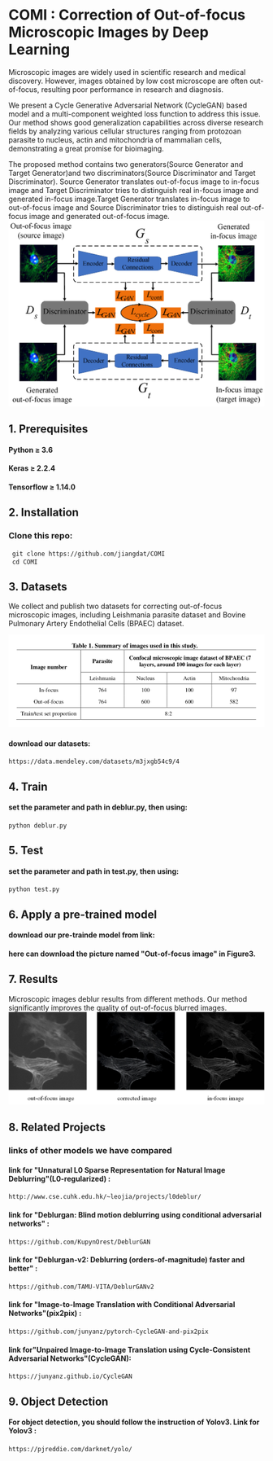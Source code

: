 # COMI : Correction of Out-of-focus Microscopic Images by Deep Learning 
   Microscopic images are widely used in scientific research and medical discovery. However, images obtained by low cost microscope are often out-of-focus, resulting poor performance in research and diagnosis. 
   
   We present a Cycle Generative Adversarial Network (CycleGAN) based model and a multi-component weighted loss function to address this issue. Our method shows good generalization capabilities across diverse research fields by analyzing various cellular structures ranging from protozoan parasite to nucleus, actin and mitochondria of mammalian cells, demonstrating a great promise for bioimaging. 
  
   The proposed method contains two generators(Source Generator and Target Generator)and two discriminators(Source Discriminator and Target Discriminator). Source Generator translates out-of-focus image to in-focus image and Target Discriminator tries to distinguish real in-focus image and generated in-focus image.Target Generator translates in-focus image to out-of-focus image and Source Discriminator tries to distinguish real out-of-focus image and generated out-of-focus image.
![figure2.png](https://github.com/jiangdat/COMI/raw/main/figure/figure2.png)


## 1. Prerequisites
#### Python ≥ 3.6 

#### Keras ≥ 2.2.4 

#### Tensorflow ≥ 1.14.0


## 2. Installation
### Clone this repo:
     git clone https://github.com/jiangdat/COMI
     cd COMI

## 3. Datasets
  
   We collect and publish two datasets for correcting out-of-focus microscopic images, including Leishmania parasite dataset  and Bovine Pulmonary Artery Endothelial Cells (BPAEC) dataset.
   
   
![table1.png](https://github.com/jiangdat/COMI/raw/main/figure/table1.png)
   
#### download our datasets:
    https://data.mendeley.com/datasets/m3jxgb54c9/4

## 4. Train

#### set the parameter and path in deblur.py, then using:
    python deblur.py

## 5. Test

#### set the parameter and path in test.py, then using:
    python test.py

## 6. Apply a pre-trained model

#### download our pre-trainde model from link:

#### here can download the picture named "Out-of-focus image" in Figure3.

## 7. Results


Microscopic images deblur results from different methods. Our method significantly improves the quality of out-of-focus blurred images.
![result of deblured image ](https://github.com/jiangdat/COMI/raw/main/figure/result_github.png)


## 8. Related Projects
### links of other models we have compared

#### link for "Unnatural L0 Sparse Representation for Natural Image Deblurring"(L0-regularized) : 
    http://www.cse.cuhk.edu.hk/~leojia/projects/l0deblur/

#### link for "Deblurgan: Blind motion deblurring using conditional adversarial networks" : 
    https://github.com/KupynOrest/DeblurGAN

#### link for "Deblurgan-v2: Deblurring (orders-of-magnitude) faster and better" : 
    https://github.com/TAMU-VITA/DeblurGANv2

#### link for "Image-to-Image Translation with Conditional Adversarial Networks"(pix2pix) : 
    https://github.com/junyanz/pytorch-CycleGAN-and-pix2pix

#### link for"Unpaired Image-to-Image Translation using Cycle-Consistent Adversarial Networks"(CycleGAN):
    https://junyanz.github.io/CycleGAN


## 9. Object Detection
#### For object detection, you should follow the instruction of Yolov3. Link for Yolov3 : 
    https://pjreddie.com/darknet/yolo/
